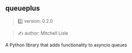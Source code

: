 ##  queueplus

> 1️⃣ version: 0.2.0

> ✍️ author: Mitchell Lisle

A Python library that adds functionality to asyncio queues
